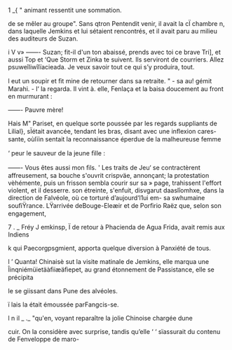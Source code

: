   

1  _{  " animant ressentit une sommation.

  de se mêler au groupe". Sans qtron Pentendit venir, il avait
  la cÏ chambre n, dans laquelle Jemkins et lui sétaient rencontrés, et
  il avait paru au milieu des auditeurs de Suzan.

i V v» ——- Suzan; fit-il d'un ton abaissé, prends avec toi ce brave Tri], et aussi Top
et  ‘Que Storm et Zinka te suivent. Ils serviront de courriers. Allez
psuweîliwîlïacieada. Je veux savoir tout ce qui s’y produira, tout.

 l   eut un soupir et ﬁt mine de retourner dans sa retraite.
" -  sa au! gémit Marahi. -
l‘  la regarda. Il vint à. elle, Fenlaça et la baisa doucement au front en
murmurant :

——- Pauvre mère!

Hais M" Pariset, en quelque sorte poussée par les regards suppliants
de Lilial}, sÏétait avancée, tendant les bras, disant avec une inﬂexion cares-
sante, oùlïin sentait la reconnaissance éperdue de la malheureuse femme

‘ peur le sauveur de la jeune ﬁlle :

——- Vous êtes aussi mon ﬁls.
' Les traits de Jeu‘ se contractèrent affreusement, sa bouche s'ouvrit crispväe,
annonçant; la protestation vèhémente, puis un frisson sembla courir sur sa
» page, trahissent l'effort violent, et il desserre. son étreinte, s'enfuit, disvgarut
daaslîomhxe, dans la direction de Falvéole, où ce torturé d’aujourd‘l1ui em-
 sa swhumaine souﬁŸrance.
LŸarrivée deBouge-Eleæir et de Porﬁrio Raëz que, selon son engagement,

7 . _ Fréy J emkinsp, Ï de retour à Phacienda de Agua Frida, avait remis aux Indiens

 k qui Paecorgpsgmient, apporta quelque diversion à Panxiété de tous.

l ’  Quanta!  Chinaisè sut la visite matinale de Jemkins, elle marqua une
Îinqniémüietäàﬁiæäﬁepet, au grand étonnement de Passistance, elle se précipita

  le  se giissant dans Pune des alvéoles.

 ï lais la  était émoussée parFangcis-se.

l n il _ ._   "qu'en, voyant reparaître la jolie Chinoise chargée dune

 cuir. On la considère avec surprise, tandis qu’elle
 ‘ ‘  sïassurait du contenu de Fenveloppe de maro-

 

 
 
 
   
 

  

   
 

  

 

